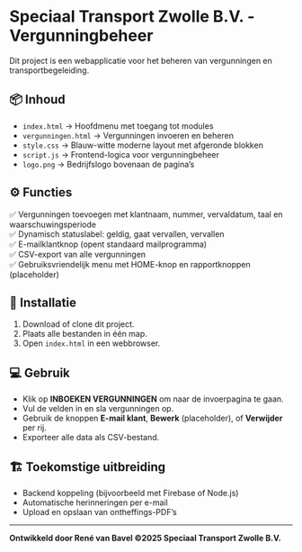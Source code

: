# Speciaal Transport Zwolle B.V. - Vergunningbeheer

Dit project is een webapplicatie voor het beheren van vergunningen en transportbegeleiding.

## 📦 Inhoud

- `index.html` → Hoofdmenu met toegang tot modules
- `vergunningen.html` → Vergunningen invoeren en beheren
- `style.css` → Blauw-witte moderne layout met afgeronde blokken
- `script.js` → Frontend-logica voor vergunningbeheer
- `logo.png` → Bedrijfslogo bovenaan de pagina’s

## ⚙ Functies

✅ Vergunningen toevoegen met klantnaam, nummer, vervaldatum, taal en waarschuwingsperiode  
✅ Dynamisch statuslabel: geldig, gaat vervallen, vervallen  
✅ E-mailklantknop (opent standaard mailprogramma)  
✅ CSV-export van alle vergunningen  
✅ Gebruiksvriendelijk menu met HOME-knop en rapportknoppen (placeholder)

## 📁 Installatie

1. Download of clone dit project.
2. Plaats alle bestanden in één map.
3. Open `index.html` in een webbrowser.

## 💻 Gebruik

- Klik op **INBOEKEN VERGUNNINGEN** om naar de invoerpagina te gaan.
- Vul de velden in en sla vergunningen op.
- Gebruik de knoppen **E-mail klant**, **Bewerk** (placeholder), of **Verwijder** per rij.
- Exporteer alle data als CSV-bestand.

## 🏗 Toekomstige uitbreiding

- Backend koppeling (bijvoorbeeld met Firebase of Node.js)
- Automatische herinneringen per e-mail
- Upload en opslaan van ontheffings-PDF’s

---

**Ontwikkeld door René van Bavel ©2025 Speciaal Transport Zwolle B.V.**
